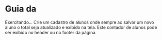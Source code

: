 # Guia da

Exercitando…
Crie um cadastro de alunos onde sempre ao salvar um novo aluno o total seja
atualizado e exibido na tela.
Este contador de alunos pode ser exibido no header ou no footer da página.
